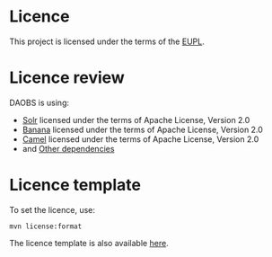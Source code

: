 # Licence

This project is licensed under the terms of the [EUPL](LICENCE.txt).

# Licence review

DAOBS is using:

* [Solr](http://lucene.apache.org/solr/) licensed under the terms of Apache License, Version 2.0
* [Banana](https://github.com/lucidworks/banana) licensed under the terms of Apache License, Version 2.0 
* [Camel](http://camel.apache.org/) licensed under the terms of Apache License, Version 2.0 
* and [Other dependencies](THIRD-PARTY.txt)

# Licence template

To set the licence, use:

```
mvn license:format
```

The licence template is also available [here](doc/licence.tpl).